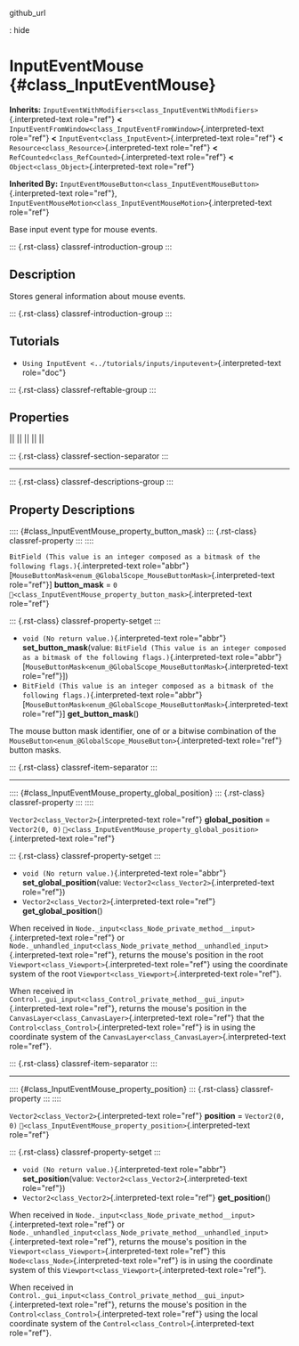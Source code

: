 github_url

:   hide

# InputEventMouse {#class_InputEventMouse}

**Inherits:**
`InputEventWithModifiers<class_InputEventWithModifiers>`{.interpreted-text
role="ref"} **\<**
`InputEventFromWindow<class_InputEventFromWindow>`{.interpreted-text
role="ref"} **\<** `InputEvent<class_InputEvent>`{.interpreted-text
role="ref"} **\<** `Resource<class_Resource>`{.interpreted-text
role="ref"} **\<** `RefCounted<class_RefCounted>`{.interpreted-text
role="ref"} **\<** `Object<class_Object>`{.interpreted-text role="ref"}

**Inherited By:**
`InputEventMouseButton<class_InputEventMouseButton>`{.interpreted-text
role="ref"},
`InputEventMouseMotion<class_InputEventMouseMotion>`{.interpreted-text
role="ref"}

Base input event type for mouse events.

::: {.rst-class}
classref-introduction-group
:::

## Description

Stores general information about mouse events.

::: {.rst-class}
classref-introduction-group
:::

## Tutorials

- `Using InputEvent <../tutorials/inputs/inputevent>`{.interpreted-text
  role="doc"}

::: {.rst-class}
classref-reftable-group
:::

## Properties

||
||
||
||
||

::: {.rst-class}
classref-section-separator
:::

------------------------------------------------------------------------

::: {.rst-class}
classref-descriptions-group
:::

## Property Descriptions

:::: {#class_InputEventMouse_property_button_mask}
::: {.rst-class}
classref-property
:::
::::

`BitField (This value is an integer composed as a bitmask of the following flags.)`{.interpreted-text
role="abbr"}\[`MouseButtonMask<enum_@GlobalScope_MouseButtonMask>`{.interpreted-text
role="ref"}\] **button_mask** = `0`
`🔗<class_InputEventMouse_property_button_mask>`{.interpreted-text
role="ref"}

::: {.rst-class}
classref-property-setget
:::

- `void (No return value.)`{.interpreted-text role="abbr"}
  **set_button_mask**(value:
  `BitField (This value is an integer composed as a bitmask of the following flags.)`{.interpreted-text
  role="abbr"}\[`MouseButtonMask<enum_@GlobalScope_MouseButtonMask>`{.interpreted-text
  role="ref"}\])
- `BitField (This value is an integer composed as a bitmask of the following flags.)`{.interpreted-text
  role="abbr"}\[`MouseButtonMask<enum_@GlobalScope_MouseButtonMask>`{.interpreted-text
  role="ref"}\] **get_button_mask**()

The mouse button mask identifier, one of or a bitwise combination of the
`MouseButton<enum_@GlobalScope_MouseButton>`{.interpreted-text
role="ref"} button masks.

::: {.rst-class}
classref-item-separator
:::

------------------------------------------------------------------------

:::: {#class_InputEventMouse_property_global_position}
::: {.rst-class}
classref-property
:::
::::

`Vector2<class_Vector2>`{.interpreted-text role="ref"}
**global_position** = `Vector2(0, 0)`
`🔗<class_InputEventMouse_property_global_position>`{.interpreted-text
role="ref"}

::: {.rst-class}
classref-property-setget
:::

- `void (No return value.)`{.interpreted-text role="abbr"}
  **set_global_position**(value:
  `Vector2<class_Vector2>`{.interpreted-text role="ref"})
- `Vector2<class_Vector2>`{.interpreted-text role="ref"}
  **get_global_position**()

When received in
`Node._input<class_Node_private_method__input>`{.interpreted-text
role="ref"} or
`Node._unhandled_input<class_Node_private_method__unhandled_input>`{.interpreted-text
role="ref"}, returns the mouse\'s position in the root
`Viewport<class_Viewport>`{.interpreted-text role="ref"} using the
coordinate system of the root
`Viewport<class_Viewport>`{.interpreted-text role="ref"}.

When received in
`Control._gui_input<class_Control_private_method__gui_input>`{.interpreted-text
role="ref"}, returns the mouse\'s position in the
`CanvasLayer<class_CanvasLayer>`{.interpreted-text role="ref"} that the
`Control<class_Control>`{.interpreted-text role="ref"} is in using the
coordinate system of the
`CanvasLayer<class_CanvasLayer>`{.interpreted-text role="ref"}.

::: {.rst-class}
classref-item-separator
:::

------------------------------------------------------------------------

:::: {#class_InputEventMouse_property_position}
::: {.rst-class}
classref-property
:::
::::

`Vector2<class_Vector2>`{.interpreted-text role="ref"} **position** =
`Vector2(0, 0)`
`🔗<class_InputEventMouse_property_position>`{.interpreted-text
role="ref"}

::: {.rst-class}
classref-property-setget
:::

- `void (No return value.)`{.interpreted-text role="abbr"}
  **set_position**(value: `Vector2<class_Vector2>`{.interpreted-text
  role="ref"})
- `Vector2<class_Vector2>`{.interpreted-text role="ref"}
  **get_position**()

When received in
`Node._input<class_Node_private_method__input>`{.interpreted-text
role="ref"} or
`Node._unhandled_input<class_Node_private_method__unhandled_input>`{.interpreted-text
role="ref"}, returns the mouse\'s position in the
`Viewport<class_Viewport>`{.interpreted-text role="ref"} this
`Node<class_Node>`{.interpreted-text role="ref"} is in using the
coordinate system of this `Viewport<class_Viewport>`{.interpreted-text
role="ref"}.

When received in
`Control._gui_input<class_Control_private_method__gui_input>`{.interpreted-text
role="ref"}, returns the mouse\'s position in the
`Control<class_Control>`{.interpreted-text role="ref"} using the local
coordinate system of the `Control<class_Control>`{.interpreted-text
role="ref"}.
